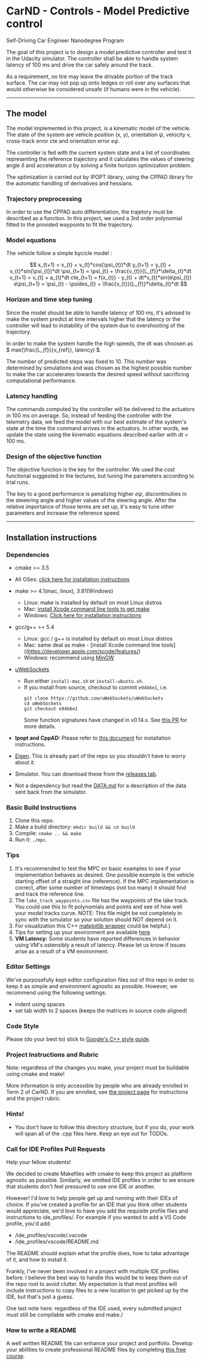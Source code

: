 # CarND - Controls - Model Predictive control
Self-Driving Car Engineer Nanodegree Program

The goal of this project is to design a model predictive controller and test it in the Udacity simulator. The controller shall be able to handle system latency of 100 ms and drive the car safely around the track. 

As a requirement,  no tire may leave the drivable portion of the track surface. The car may not pop up onto ledges or roll over any surfaces that would otherwise be considered unsafe (if humans were in the vehicle). 

---
## The model

The model implemented in this project, is a kinematic model of the vehicle. The state of the system are vehicle position (x, y), orientation $\psi$, velocity v, cross-track error cte and orientation error $e\psi$.

The controller is fed with the current system state and a list of coordinates representing the reference trajectory and it calculates the values of steering angle $\delta$ and acceleration $a$ by solving a finite horizon optimization problem.

The optimization is carried out by IPOPT library, using the CPPAD library for the automatic handling of derivatives and hessians.

### Trajectory preprocessing

In order to use the CPPAD auto differentiation, the trajetory must be described as a function. In this project, we used a 3rd order polynomial fitted to the provided waypoints to fit the trajectory.

### Model equations

The vehicle follow a simple bycicle model :

$$
x_{t+1} = x_{t} + v_{t}*cos(\psi_{t})*dt
y_{t+1} = y_{t} + v_{t}*sin(\psi_{t})*dt
\psi_{t+1} = \psi_{t} + \frac{v_{t}}{L_{f}}*\delta_{t}*dt
v_{t+1} = v_{t} + a_{t}*dt
cte_{t+1} = f(x_{t}) - y_{t} + dt*v_{t}*sin(e\psi_{t})
e\psi_{t+1} = \psi_{t} - \psides_{t} + \frac{v_{t}}{L_{f}}*\delta_{t}*dt
$$

### Horizon and time step tuning

Since the model should be able to handle latency of 100 ms, it's advised to make the system predict at time intervals higher that the latency or the controller will lead to instability of the system due to overshooting of the trajectory. 

In order to make the system handle the high speeds, the dt was choosen as $ max(\frac{L_{f}}{v_{ref}}, latency) $.

The number of predicted steps was fixed to 10. This number was determined by simulations and was chosen as the highest possible number to make the car accelerates towards the desired speed without sacrificing computational performance.

### Latency handling

The commands computed by the controller will be delivered to the actuators in 100 ms on average. So, instead of feeding the controller with the telemetry data, we feed the model with our best estimate of the system's state at the time the command arrives in the actuators. In other words, we update the state using the kinematic equations described earlier with dt = 100 ms.

### Design of the objective function

The objective function is the key for the controller. We used the cost functional suggested in the lectures, but tuning the parameters according to trial runs. 

The key to a good performance is penalizing higher $e\psi$, discontinuities in the steeering angle and higher values of the steering angle. After the relative importance of those terms are set up, it's easy to tune other parameters and increase the reference speed. 


---
## Installation instructions

### Dependencies

* cmake >= 3.5
 * All OSes: [click here for installation instructions](https://cmake.org/install/)
* make >= 4.1(mac, linux), 3.81(Windows)
  * Linux: make is installed by default on most Linux distros
  * Mac: [install Xcode command line tools to get make](https://developer.apple.com/xcode/features/)
  * Windows: [Click here for installation instructions](http://gnuwin32.sourceforge.net/packages/make.htm)
* gcc/g++ >= 5.4
  * Linux: gcc / g++ is installed by default on most Linux distros
  * Mac: same deal as make - [install Xcode command line tools]((https://developer.apple.com/xcode/features/)
  * Windows: recommend using [MinGW](http://www.mingw.org/)
* [uWebSockets](https://github.com/uWebSockets/uWebSockets)
  * Run either `install-mac.sh` or `install-ubuntu.sh`.
  * If you install from source, checkout to commit `e94b6e1`, i.e.
    ```
    git clone https://github.com/uWebSockets/uWebSockets
    cd uWebSockets
    git checkout e94b6e1
    ```
    Some function signatures have changed in v0.14.x. See [this PR](https://github.com/udacity/CarND-MPC-Project/pull/3) for more details.

* **Ipopt and CppAD:** Please refer to [this document](https://github.com/udacity/CarND-MPC-Project/blob/master/install_Ipopt_CppAD.md) for installation instructions.
* [Eigen](http://eigen.tuxfamily.org/index.php?title=Main_Page). This is already part of the repo so you shouldn't have to worry about it.
* Simulator. You can download these from the [releases tab](https://github.com/udacity/self-driving-car-sim/releases).
* Not a dependency but read the [DATA.md](./DATA.md) for a description of the data sent back from the simulator.


### Basic Build Instructions

1. Clone this repo.
2. Make a build directory: `mkdir build && cd build`
3. Compile: `cmake .. && make`
4. Run it: `./mpc`.

### Tips

1. It's recommended to test the MPC on basic examples to see if your implementation behaves as desired. One possible example
is the vehicle starting offset of a straight line (reference). If the MPC implementation is correct, after some number of timesteps
(not too many) it should find and track the reference line.
2. The `lake_track_waypoints.csv` file has the waypoints of the lake track. You could use this to fit polynomials and points and see of how well your model tracks curve. NOTE: This file might be not completely in sync with the simulator so your solution should NOT depend on it.
3. For visualization this C++ [matplotlib wrapper](https://github.com/lava/matplotlib-cpp) could be helpful.)
4.  Tips for setting up your environment are available [here](https://classroom.udacity.com/nanodegrees/nd013/parts/40f38239-66b6-46ec-ae68-03afd8a601c8/modules/0949fca6-b379-42af-a919-ee50aa304e6a/lessons/f758c44c-5e40-4e01-93b5-1a82aa4e044f/concepts/23d376c7-0195-4276-bdf0-e02f1f3c665d)
5. **VM Latency:** Some students have reported differences in behavior using VM's ostensibly a result of latency.  Please let us know if issues arise as a result of a VM environment.

### Editor Settings

We've purposefully kept editor configuration files out of this repo in order to
keep it as simple and environment agnostic as possible. However, we recommend
using the following settings:

* indent using spaces
* set tab width to 2 spaces (keeps the matrices in source code aligned)

### Code Style

Please (do your best to) stick to [Google's C++ style guide](https://google.github.io/styleguide/cppguide.html).

### Project Instructions and Rubric

Note: regardless of the changes you make, your project must be buildable using
cmake and make!

More information is only accessible by people who are already enrolled in Term 2
of CarND. If you are enrolled, see [the project page](https://classroom.udacity.com/nanodegrees/nd013/parts/40f38239-66b6-46ec-ae68-03afd8a601c8/modules/f1820894-8322-4bb3-81aa-b26b3c6dcbaf/lessons/b1ff3be0-c904-438e-aad3-2b5379f0e0c3/concepts/1a2255a0-e23c-44cf-8d41-39b8a3c8264a)
for instructions and the project rubric.

### Hints!

* You don't have to follow this directory structure, but if you do, your work
  will span all of the .cpp files here. Keep an eye out for TODOs.

### Call for IDE Profiles Pull Requests

Help your fellow students!

We decided to create Makefiles with cmake to keep this project as platform
agnostic as possible. Similarly, we omitted IDE profiles in order to we ensure
that students don't feel pressured to use one IDE or another.

However! I'd love to help people get up and running with their IDEs of choice.
If you've created a profile for an IDE that you think other students would
appreciate, we'd love to have you add the requisite profile files and
instructions to ide_profiles/. For example if you wanted to add a VS Code
profile, you'd add:

* /ide_profiles/vscode/.vscode
* /ide_profiles/vscode/README.md

The README should explain what the profile does, how to take advantage of it,
and how to install it.

Frankly, I've never been involved in a project with multiple IDE profiles
before. I believe the best way to handle this would be to keep them out of the
repo root to avoid clutter. My expectation is that most profiles will include
instructions to copy files to a new location to get picked up by the IDE, but
that's just a guess.

One last note here: regardless of the IDE used, every submitted project must
still be compilable with cmake and make./

### How to write a README
A well written README file can enhance your project and portfolio.  Develop your abilities to create professional README files by completing [this free course](https://www.udacity.com/course/writing-readmes--ud777).
